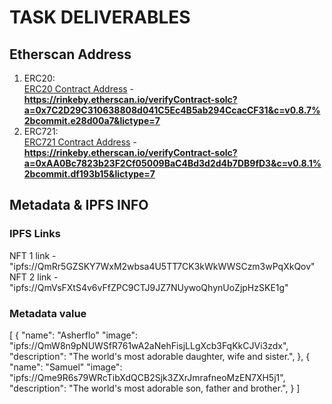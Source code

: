 # TASK DELIVERABLES

## Etherscan Address

1. ERC20: <br> [ERC20 Contract Address](https://rinkeby.etherscan.io/verifyContract-solc?a=0x7C2D29C310638808d041C5Ec4B5ab294CcacCF31&c=v0.8.7%2bcommit.e28d00a7&lictype=7) - **https://rinkeby.etherscan.io/verifyContract-solc?a=0x7C2D29C310638808d041C5Ec4B5ab294CcacCF31&c=v0.8.7%2bcommit.e28d00a7&lictype=7** <br>
2. ERC721: <br> [ERC721 Contract Address](https://rinkeby.etherscan.io/verifyContract-solc?a=0xAA0Bc7823b23F2Cf05009BaC4Bd3d2d4b7DB9fD3&c=v0.8.1%2bcommit.df193b15&lictype=7) - **https://rinkeby.etherscan.io/verifyContract-solc?a=0xAA0Bc7823b23F2Cf05009BaC4Bd3d2d4b7DB9fD3&c=v0.8.1%2bcommit.df193b15&lictype=7** <br>

## Metadata & IPFS INFO

### IPFS Links

NFT 1 link - "ipfs://QmRr5GZSKY7WxM2wbsa4U5TT7CK3kWkWWSCzm3wPqXkQov"
NFT 2 link - "ipfs://QmVsFXtS4v6vFfZPC9CTJ9JZ7NUywoQhynUoZjpHzSKE1g"

### Metadata value

[
{
"name": "Asherflo"
"image": "ipfs://QmW8n9pNUWSfR761wA2aNehFisjLLgXcb3FqKkCJVi3zdx",
"description": "The world's most adorable daughter, wife and sister.",
},
{
"name": "Samuel"
"image": "ipfs://Qme9R6s79WRcTibXdQCB2Sjk3ZXrJmrafneoMzEN7XH5j1",
"description": "The world's most adorable son, father and brother.",
}
]
